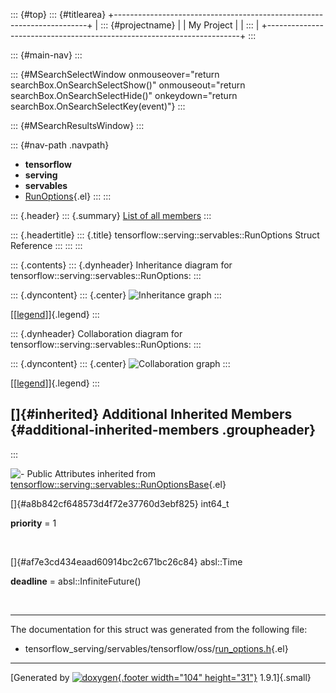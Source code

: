 ::: {#top}
::: {#titlearea}
+-----------------------------------------------------------------------+
| ::: {#projectname}                                                    |
| My Project                                                            |
| :::                                                                   |
+-----------------------------------------------------------------------+
:::

::: {#main-nav}
:::

::: {#MSearchSelectWindow onmouseover="return searchBox.OnSearchSelectShow()" onmouseout="return searchBox.OnSearchSelectHide()" onkeydown="return searchBox.OnSearchSelectKey(event)"}
:::

::: {#MSearchResultsWindow}
:::

::: {#nav-path .navpath}
-   **tensorflow**
-   **serving**
-   **servables**
-   [RunOptions](structtensorflow_1_1serving_1_1servables_1_1RunOptions.html){.el}
:::
:::

::: {.header}
::: {.summary}
[List of all
members](structtensorflow_1_1serving_1_1servables_1_1RunOptions-members.html)
:::

::: {.headertitle}
::: {.title}
tensorflow::serving::servables::RunOptions Struct Reference
:::
:::
:::

::: {.contents}
::: {.dynheader}
Inheritance diagram for tensorflow::serving::servables::RunOptions:
:::

::: {.dyncontent}
::: {.center}
![Inheritance
graph](structtensorflow_1_1serving_1_1servables_1_1RunOptions__inherit__graph.png)
:::

[\[[legend](graph_legend.html)\]]{.legend}
:::

::: {.dynheader}
Collaboration diagram for tensorflow::serving::servables::RunOptions:
:::

::: {.dyncontent}
::: {.center}
![Collaboration
graph](structtensorflow_1_1serving_1_1servables_1_1RunOptions__coll__graph.png)
:::

[\[[legend](graph_legend.html)\]]{.legend}
:::

[]{#inherited} Additional Inherited Members {#additional-inherited-members .groupheader}
-------------------------------------------
:::

![-](closed.png) Public Attributes inherited from
[tensorflow::serving::servables::RunOptionsBase](structtensorflow_1_1serving_1_1servables_1_1RunOptionsBase.html){.el}

[]{#a8b842cf648573d4f72e37760d3ebf825} int64\_t 

**priority** = 1

 

[]{#af7e3cd434eaad60914bc2c671bc26c84} absl::Time 

**deadline** = absl::InfiniteFuture()

 

------------------------------------------------------------------------

The documentation for this struct was generated from the following file:

-   tensorflow\_serving/servables/tensorflow/oss/[run\_options.h](oss_2run__options_8h_source.html){.el}

------------------------------------------------------------------------

[Generated by [![doxygen](doxygen.svg){.footer width="104"
height="31"}](https://www.doxygen.org/index.html) 1.9.1]{.small}
